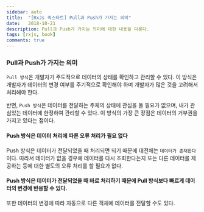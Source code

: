 ```yaml
---
sidebar: auto
title:  "[RxJs 퀵스타트] Pull과 Push가 가지는 의미"
date:   2018-10-21
description: Pull과 Push가 가지는 의미에 대한 내용을 다룬다.
tags: [rxjs, book]
comments: true
---
```

### Pull과 Push가 가지는 의미
`Pull 방식`은 개발자가 주도적으로 데이터의 상태를 확인하고 관리할 수 있다. 이 방식은 개발자가 데이터의 변경 여부를 주기적으로 확인해야 하며
개발자가 많은 것을 고려해서 처리해야 한다.

반면, `Push 방식`은 데이터를 전달하는 주체의 상태에 관심을 둘 필요가 없으며, 내가 관심있는 데이터에 한정하여 관리할 수 있다.
이 방식의 가장 큰 장점은 데이터의 거부권을 가지고 있다는 점이다.

#### Push 방식은 데이터 처리에 따른 오류 처리가 필요 없다
Push 방식은 데이터가 전달되었을 때 처리되면 되기 때문에 대전체는 `데이터가 존재한다` 이다. 따라서 데이터가 없을 경우에
데이터를 다시 조회한다는지 또는 다른 데이터를 제공하는 등에 대한 별도의 오류 처리를 할 필요가 없다.

#### Push 방식은 데이터가 전달되었을 때 바로 처리하기 때문에 Pull 방식보다 빠르게 데이터의 변경에 반응할 수 있다.
또한 데이터의 변경에 따라 자동으로 다른 객체에 데이터를 전달할 수도 있다.
